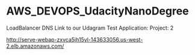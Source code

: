 # AWS_DEVOPS_UdacityNanoDegree
LoadBalancer DNS Link to our Udagram Test Application:
Project: 2

http://serve-webap-zxvca5jh15yl-143633056.us-west-2.elb.amazonaws.com/
